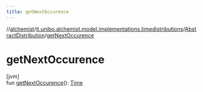 ```yaml
---
title: getNextOccurence
---
```

//[alchemist](../../../index.html)/[it.unibo.alchemist.model.implementations.timedistributions](../index.html)/[AbstractDistribution](index.html)/[getNextOccurence](get-next-occurence.html)



# getNextOccurence



[jvm]\
fun [getNextOccurence](get-next-occurence.html)(): [Time](../../it.unibo.alchemist.model.interfaces/-time/index.html)




